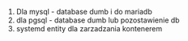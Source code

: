 1. Dla mysql - database dumb i do mariadb
2. dla pgsql - database dumb lub pozostawienie db
3. systemd entity dla zarzadzania kontenerem